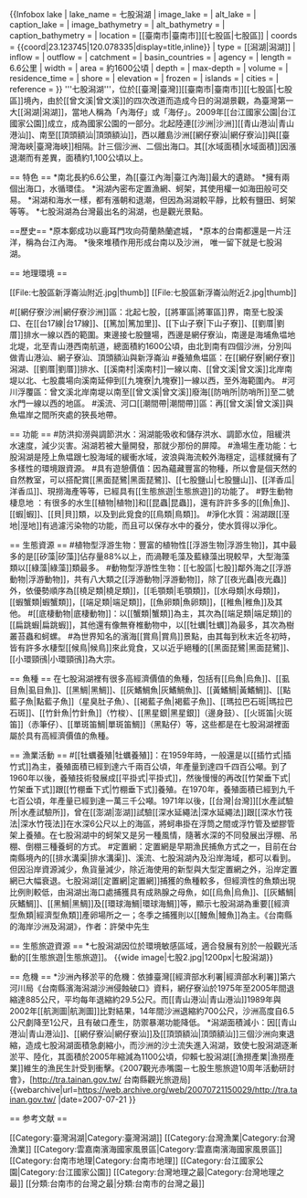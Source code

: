 {{Infobox lake
| lake_name          = 七股潟湖
| image_lake         = 
| alt_lake           = 
| caption_lake       = 
| image_bathymetry   = 
| alt_bathymetry     = 
| caption_bathymetry = 
| location           = [[臺南市|臺南市]][[七股區|七股區]]
| coords             = {{coord|23.123745|120.078335|display=title,inline}} 
| type               = [[潟湖|潟湖]]
| inflow             = 
| outflow            = 
| catchment          = 
| basin_countries    = 
| agency             =
| length             = 6.6公里
| width              = 
| area               = 約1600公頃
| depth              = 
| max-depth          = 
| volume             = 
| residence_time     = 
| shore              = 
| elevation          = 
| frozen             = 
| islands            = 
| cities             = 
| reference          =
}}
'''七股潟湖'''，位於[[臺灣|臺灣]][[臺南市|臺南市]][[七股區|七股區]]境內，由於[[曾文溪|曾文溪]]的四次改道而造成今日的潟湖景觀，為臺灣第一大[[潟湖|潟湖]]，當地人稱為「內海仔」或「海仔」。2009年[[台江國家公園|台江國家公園]]成立，成為國家公園的一部分。北起陸連[[沙洲|沙洲]][[青山港汕|青山港汕]]、南至[[頂頭額汕|頂頭額汕]]，西以離島沙洲[[網仔寮汕|網仔寮汕]]與[[臺灣海峽|臺灣海峽]]相隔。計三個沙洲、二個出海口。其[[水域面積|水域面積]]因漲退潮而有差異，面積約1,100公頃以上。

== 特色 ==
*南北長約6.6公里，為[[臺江內海|臺江內海]]最大的遺跡。
*擁有兩個出海口，水循環佳。
*潟湖內密布定置漁網、蚵架，其使用權一如海田般可交易。
*潟湖和海水一樣，都有漲朝和退潮，但因為潟湖較平靜，比較有鹽田、蚵架等等。
*七股潟湖為台灣最出名的潟湖，也是觀光景點。

==歷史==
*原本鄭成功以鹿耳門攻向荷蘭熱蘭遮城，
*原本的台南都還是一片汪洋，稱為台江內海。
*後來堆積作用形成台南以及沙洲，
唯一留下就是七股潟湖。

== 地理環境 ==

[[File:七股區新浮崙汕附近.jpg|thumb]]
[[File:七股區新浮崙汕附近2.jpg|thumb]]

#[[網仔寮沙洲|網仔寮沙洲]]區：北起七股，[[將軍區|將軍區]]界，南至七股溪口、在[[台17線|台17線]]、[[篤加|篤加里]]、[[下山子寮|下山子寮]]、[[劉厝|劉厝]]排水一線以西的範圍。東邊接七股鹽場，西邊是網仔寮汕，南邊是海埔魚塭地北堤，北至青山港西南航道，總面積約1600公頃，由北到南有四個沙洲，分別叫做青山港汕、網子寮汕、頂頭額汕與新浮崙汕
#養殖魚塭區：在[[網仔寮|網仔寮]]潟湖、[[劉厝|劉厝]]排水、[[溪南村|溪南村]]一線以南、[[曾文溪|曾文溪]]北岸南堤以北、七股農場向溪南延伸到[[九塊寮|九塊寮]]一線以西，至外海範圍內。
#河川浮覆區：曾文溪北岸南堤以南至[[曾文溪|曾文溪]]廢海[[防哨所|防哨所]]至二號水門一線以西的地區。
#溪流、河口[[潮間帶|潮間帶]]區：再[[曾文溪|曾文溪]]與魚塭岸之間所夾處的狹長地帶。

== 功能 ==
#防洪抑澇與調節洪水：潟湖能吸收和儲存洪水、調節水位，阻緩洪水速度，減少災害。潟湖若被大量開發，那就少那份的屏障。
#漁場生產功能：七股潟湖是陸上魚塭跟七股海域的緩衝水域，波浪與海流較外海穩定，這樣就擁有了多樣性的環境跟資源。
#具有遊憩價值：因為蘊藏豐富的物種，所以會是個天然的自然教室，可以搭配賞[[黑面琵鷺|黑面琵鷺]]、[[七股鹽山|七股鹽山]]、[[洋香瓜|洋香瓜]]、現撈海產等等，已經具有[[生態旅遊|生態旅遊]]的功能了。
#野生動物棲息地 ：有很多的水生[[植物|植物]]和[[昆蟲|昆蟲]]，還有許許多多的[[魚|魚]]、[[蝦|蝦]]、[[貝|貝]]類，以及到此覓食的[[鳥類|鳥類]]。
#淨化水質：潟湖跟[[溼地|溼地]]有過濾污染物的功能，而且可以保存水中的養分，使水質得以淨化。

== 生態資源 ==
#植物型浮游生物：豐富的植物性[[浮游生物|浮游生物]]，其中最多的是[[矽藻|矽藻]]佔存量88%以上，而渦鞭毛藻及藍綠藻出現較早，大型海藻類以[[綠藻|綠藻]]類最多。
#動物型浮游性生物：[[七股區|七股]]鄰外海之[[浮游動物|浮游動物]]，共有八大類之[[浮游動物|浮游動物]]，除了[[夜光蟲|夜光蟲]]外，依優勢順序為[[橈足類|橈足類]]，[[毛顎類|毛顎類]]，[[水母類|水母類]]，[[蝦蟹類|蝦蟹類]]，[[端足類|端足類]]，[[魚卵類|魚卵類]]，[[稚魚|稚魚]]及其他。
#[[底棲動物|底棲動物]]：以[[蟹類|蟹類]]為主，其次為[[端足類|端足類]]的[[扁跳蝦|扁跳蝦]]，其他還有像無脊椎動物中，以[[牡蠣|牡蠣]]為最多，其次為樹叢苔蟲和蚵螺。
#為世界知名的濱海[[賞鳥|賞鳥]]景點，由其每到秋末近冬初時，皆有許多水棲型[[候鳥|候鳥]]來此覓食，又以近乎絕種的[[黑面琵鷺|黑面琵鷺]]、[[小環頸鴴|小環頸鴴]]為大宗。

== 魚種 ==
在七股潟湖裡有很多高經濟價值的魚種，包括有[[烏魚|烏魚]]、[[虱目魚|虱目魚]]、[[黑鯛|黑鯛]]、[[灰鰭鯛魚|灰鰭鯛魚]]、[[黃鰭鯛|黃鰭鯛]]、[[點藍子魚|點藍子魚]]（星臭肚子魚）、[[褐藍子魚|褐藍子魚]]、[[瑪拉巴石斑|瑪拉巴石斑]]、[[竹針魚|竹針魚]]（竹梭）、[[黑星銀|黑星銀]]（邊身鼓）、[[火斑笛|火斑笛]]（赤筆仔）、[[單斑笛鯛|單斑笛鯛]]（黑點仔）等，这些都是在七股潟湖裡面屬於具有高經濟價值的魚種。

== 漁業活動 ==
#[[牡蠣養殖|牡蠣養殖]]：在1959年時，一般還是以[[插竹式|插竹式]]為主，養殖面積已經到達六千兩百公頃，年產量到達四千四百公噸。到了1960年以後，養殖技術發展成[[平掛式|平掛式]]，然後慢慢的再改[[竹架垂下式|竹架垂下式]]跟[[竹棚垂下式|竹棚垂下式]]養殖。在1970年，養殖面積已經到九千七百公頃，年產量已經到達一萬三千公噸。1971年以後，[[台灣|台灣]][[水產試驗所|水產試驗所]]，曾在[[澎湖|澎湖]]試驗[[深水延繩法|深水延繩法]]跟[[深水竹筏法|深水竹筏法]]在水深6公尺以上的海區，將蚵串掛在浮筒之間或浮竹管及塑膠管架上養殖。在七股潟湖中的蚵架又是另一種風情，隨著水深的不同發展出浮棚、吊棚、倒棚三種養蚵的方式。
#定置網：定置網是早期漁民捕魚方式之一，目前在台南縣境內的[[排水溝渠|排水溝渠]]、溪流、七股潟湖內及沿岸海域，都可以看到。但因沿岸資源減少，魚貨量減少，除近海使用的新型與大型定置網之外，沿岸定置網已大幅衰退。七股潟湖[[定置網|定置網]]捕獲的魚種較多，但經濟性的魚類出現比例則較低，由潟湖出海口處捕獲具有成熟腺之母魚，如[[烏魚|烏魚]]、[[灰鰭鯛|灰鰭鯛]]、[[黑鯛|黑鯛]]及[[環球海鯛|環球海鯛]]等，顯示七股潟湖為重要[[經濟型魚類|經濟型魚類]]產卵場所之一；冬季之捕獲則以[[鰻魚|鰻魚]]為主。<ref>《台南縣的海岸沙洲及潟湖》，作者：許榮中先生</ref>

== 生態旅遊資源 ==
*七股潟湖因位於環境敏感區域，適合發展有別於一般觀光活動的[[生態旅遊|生態旅遊]]。
{{wide image|七股2.jpg|1200px|七股潟湖}}

== 危機 ==
*沙洲內移淤平的危機：依據臺灣[[經濟部水利署|經濟部水利署]]第六河川局《台南縣濱海潟湖沙洲侵蝕破口》資料，網仔寮汕於1975年至2005年間退縮達885公尺，平均每年退縮約29.5公尺。而[[青山港汕|青山港汕]]1989年與2002年[[航測圖|航測圖]]比對結果，14年間沙洲退縮約700公尺，沙洲高度自6.5公尺劇降至1公尺，且有破口產生，防禦暴潮功能降低。
*潟湖面積減小：因[[青山港汕|青山港汕]]、[[網仔寮汕|網仔寮汕]]及[[頂頭額汕|頂頭額汕]]三個沙洲向東退縮，造成七股潟湖面積急劇縮小，而沙洲的沙土流失進入潟湖，致使七股潟湖逐漸淤平、陸化，其面積於2005年縮減為1100公頃，仰賴七股潟湖[[漁撈產業|漁撈產業]]維生的漁民生計受到衝擊。<ref>《2007觀光赤嘴園－七股生態旅遊10周年活動研討會》，[http://tra.tainan.gov.tw/ 台南縣觀光旅遊局] {{webarchive|url=https://web.archive.org/web/20070721150029/http://tra.tainan.gov.tw/ |date=2007-07-21 }}</ref>

== 参考文献 ==
<div class="references-small">
<references />
</div>


[[Category:臺灣潟湖|Category:臺灣潟湖]]
[[Category:台灣漁業|Category:台灣漁業]]
[[Category:雲嘉南濱海國家風景區|Category:雲嘉南濱海國家風景區]]
[[Category:台南市地理|Category:台南市地理]]
[[Category:台江國家公園|Category:台江國家公園]]
[[Category:台灣地理之最|Category:台灣地理之最]]
[[分類:台南市的台灣之最|分類:台南市的台灣之最]]
